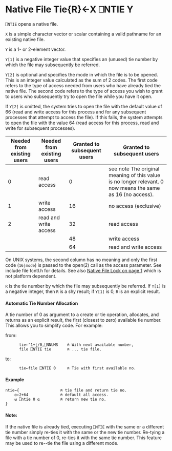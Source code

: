 




<h1 class="heading"><span class="name">Native File Tie</span><span class="command">{R}←X ⎕NTIE Y</span></h1>

`⎕NTIE` opens a native file.


`X` is a simple character vector or scalar containing a valid pathname for an existing native file.


`Y` is a 1- or 2-element vector.


`Y[1]` is a negative integer value that specifies an (unused) tie number by which the file may subsequently be referred.



`Y[2]` is optional and specifies the mode in which the file is to be opened.  This is an integer value calculated as the sum of 2 codes.  The first code refers to the type of access needed from users who have already tied the native file.  The second code refers to the type of access you wish to grant to users who subsequently try to open the file while you have it open.


If `Y[2]` is omitted, the system tries to open the file with the default value of 66 (read and write access for this process and for any subsequent processes that attempt to access the file). If this fails, the system attempts to open the file with the value 64 (read access for this process, read and write for subsequent processes).


| Needed from existing users | Needed from existing users | Granted to subsequent users | Granted to subsequent users |
| --- | --- | --- | ---  |
| 0 | read access | 0 | see note The original meaning of this value is no longer relevant. 0 now means the same as 16 (no access). |
| 1 | write access | 16 | no access (exclusive) |
| 2 | read and write access | 32 | read access |
|  |  | 48 | write access |
|  |  | 64 | read and write access |


On UNIX systems, the second column has no meaning and only the first code (`16|mode`) is passed to the open(2) call as the access parameter. See include file fcntl.h for details. See also [Native File Lock on page 1](nlock.md) which is not platform dependent.


`R` is the tie number by which the file may subsequently be referred. If `Y[1]` is a negative integer, then `R` is a shy result; if `Y[1]` is 0, `R` is an explicit result.

#### Automatic Tie Number Allocation


A tie number of 0 as argument to a create or tie operation, allocates, and returns as an explicit result, the first (closest to zero) available tie number. This allows you to simplify code. For example:


from:
```apl
      tie←¯1+⌊/0,⎕NNUMS    ⍝ With next available number,
      file ⎕NTIE tie       ⍝ ... tie file.
```


to:
```apl
      tie←file ⎕NTIE 0     ⍝ Tie with first available no.
```

#### Example
```apl
ntie←{                  ⍝ tie file and return tie no.
    ⍺←2+64              ⍝ default all access.
    ⍵ ⎕ntie 0 ⍺         ⍝ return new tie no.
}
```

#### Note:


If the native file is already tied, executing `⎕NTIE` with the same or a different tie number simply re-ties it with the same or the new tie number. Re-tying a file with a tie number of 0, re-ties it with the same tie number. This feature may be used to re--tie the file using a different mode.


